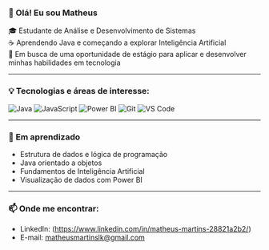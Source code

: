 ### 👋 Olá! Eu sou Matheus

🎓 Estudante de Análise e Desenvolvimento de Sistemas  
☕ Aprendendo Java e começando a explorar Inteligência Artificial  
🚀 Em busca de uma oportunidade de estágio para aplicar e desenvolver minhas habilidades em tecnologia

---

### 💡 Tecnologias e áreas de interesse:
![Java](https://img.shields.io/badge/Java-ED8B00?style=for-the-badge&logo=java&logoColor=white)
![JavaScript](https://img.shields.io/badge/JavaScript-F7DF1E?style=for-the-badge&logo=javascript&logoColor=black)
![Power BI](https://img.shields.io/badge/Power%20BI-F2C811?style=flat&logo=powerbi&logoColor=black)
![Git](https://img.shields.io/badge/Git-F05032?style=flat&logo=git&logoColor=white)
![VS Code](https://img.shields.io/badge/VS%20Code-007ACC?style=flat&logo=visual-studio-code&logoColor=white)

---

### 🧠 Em aprendizado
- Estrutura de dados e lógica de programação
- Java orientado a objetos
- Fundamentos de Inteligência Artificial
- Visualização de dados com Power BI

---

### 📫 Onde me encontrar:
- LinkedIn: (https://www.linkedin.com/in/matheus-martins-28821a2b2/)
- E-mail: matheusmartinslk@gmail.com
